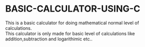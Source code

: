 # BASIC-CALCULATOR-USING-C
This is a basic calculator for doing mathematical normal level of calculations.
<br>
This calculator is only made for basic level of calculations like addition,subtraction and logarithimic etc..
